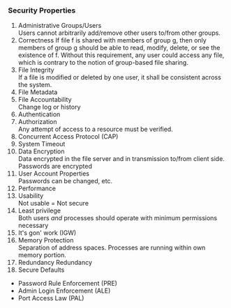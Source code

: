 ### Security Properties
1. Administrative Groups/Users  
  Users cannot arbitrarily add/remove other users to/from other groups.
2. Correctness
  If file f is shared with members of group g, then only members of group g should be able to read, modify, delete, or see the existence of f. Without this requirement, any user could access any file, which is contrary to the notion of group-based file sharing.
3. File Integrity  
  If a file is modified or deleted by one user, it shall be consistent across the system.
4. File Metadata
5. File Accountability  
  Change log or history
6. Authentication
7. Authorization  
  Any attempt of access to a resource must be verified.
8. Concurrent Access Protocol (CAP)
9. System Timeout
10. Data Encryption  
  Data encrypted in the file server and in transmission to/from client side. Passwords are encrypted
11. User Account Properties  
  Passwords can be changed, etc.
12. Performance
13. Usability  
  Not usable = Not secure
14. Least privilege  
  Both users _and_ processes should operate with minimum permissions necessary
15. It's gon' work (IGW)
16. Memory Protection  
  Separation of address spaces. Processes are running within own memory portion.
17. Redundancy Redundancy
18. Secure Defaults  
  - Password Rule Enforcement (PRE)
  - Admin Login Enforcement (ALE)
  - Port Access Law (PAL)
  
